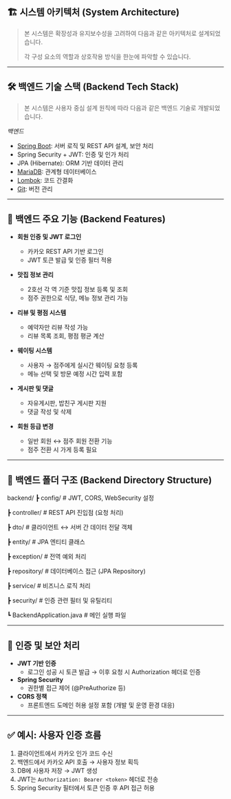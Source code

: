 ## 🏗️ 시스템 아키텍처 (System Architecture)

> 본 시스템은 확장성과 유지보수성을 고려하여 다음과 같은 아키텍처로 설계되었습니다.
>
> 각 구성 요소의 역할과 상호작용 방식을 한눈에 파악할 수 있습니다.

---

## 🛠️ 백엔드 기술 스택 (Backend Tech Stack)

> 본 시스템은 사용자 중심 설계 원칙에 따라 다음과 같은 백엔드 기술로 개발되었습니다.

*백엔드*
- [Spring Boot](https://spring.io/projects/spring-boot): 서버 로직 및 REST API 설계, 보안 처리
- Spring Security + JWT: 인증 및 인가 처리
- JPA (Hibernate): ORM 기반 데이터 관리
- [MariaDB](https://mariadb.com/): 관계형 데이터베이스
- [Lombok](https://projectlombok.org/): 코드 간결화
- [Git](https://git-scm.com/): 버전 관리

---

## 🚀 백엔드 주요 기능 (Backend Features)

- **회원 인증 및 JWT 로그인**
  - 카카오 REST API 기반 로그인
  - JWT 토큰 발급 및 인증 필터 적용

- **맛집 정보 관리**
  - 2호선 각 역 기준 맛집 정보 등록 및 조회
  - 점주 권한으로 식당, 메뉴 정보 관리 가능

- **리뷰 및 평점 시스템**
  - 예약자만 리뷰 작성 가능
  - 리뷰 목록 조회, 평점 평균 계산

- **웨이팅 시스템**
  - 사용자 → 점주에게 실시간 웨이팅 요청 등록
  - 메뉴 선택 및 방문 예정 시간 입력 포함

- **게시판 및 댓글**
  - 자유게시판, 밥친구 게시판 지원
  - 댓글 작성 및 삭제

- **회원 등급 변경**
  - 일반 회원 ↔ 점주 회원 전환 기능
  - 점주 전환 시 가게 등록 필요

---

## 📂 백엔드 폴더 구조 (Backend Directory Structure)

backend/
┣ config/ # JWT, CORS, WebSecurity 설정

┣ controller/ # REST API 진입점 (요청 처리)

┣ dto/ # 클라이언트 ↔ 서버 간 데이터 전달 객체

┣ entity/ # JPA 엔티티 클래스

┣ exception/ # 전역 예외 처리

┣ repository/ # 데이터베이스 접근 (JPA Repository)

┣ service/ # 비즈니스 로직 처리

┣ security/ # 인증 관련 필터 및 유틸리티

┗ BackendApplication.java # 메인 실행 파일

---

## 🔐 인증 및 보안 처리

- **JWT 기반 인증**
  - 로그인 성공 시 토큰 발급 → 이후 요청 시 Authorization 헤더로 인증
- **Spring Security**
  - 권한별 접근 제어 (@PreAuthorize 등)
- **CORS 정책**
  - 프론트엔드 도메인 허용 설정 포함 (개발 및 운영 환경 대응)

---

## ✅ 예시: 사용자 인증 흐름

1. 클라이언트에서 카카오 인가 코드 수신
2. 백엔드에서 카카오 API 호출 → 사용자 정보 획득
3. DB에 사용자 저장 → JWT 생성
4. JWT는 `Authorization: Bearer <token>` 헤더로 전송
5. Spring Security 필터에서 토큰 인증 후 API 접근 허용

